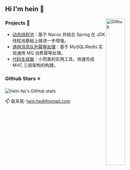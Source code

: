 ## Hi I'm hein 👋

<img width="35%" align="right" alt="Github" src="https://user-images.githubusercontent.com/48678280/88862734-4903af80-d201-11ea-968b-9c939d88a37c.gif" />

### Projects :dart:
- [动态线程池](https://github.com/hein-hp/dynamic-thread-pool)：基于 Nacos 并结合 Spring 在 JDK 线程池基础上做进一步增强。
- [通用消息队列幂等处理](https://github.com/hein-hp/universal-mq-idempotent)：基于 MySQL/Redis 实现通用 MQ 消费幂等处理。
- [代码生成器](https://github.com/hein-hp/code-generator)：小而美的实用工具，快速完成 MVC 三层架构的构建。
  
### Github Stars :star:
![hein-hp's GitHub stats](https://github-readme-stats.vercel.app/api?username=hein-hp)

📫 联系我: hein.hp@foxmail.com


